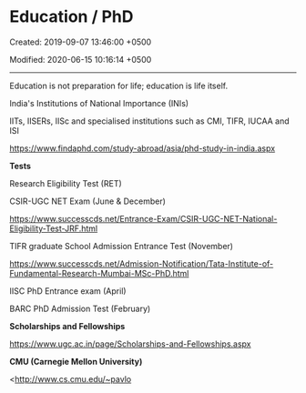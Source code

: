 # Education / PhD

Created: 2019-09-07 13:46:00 +0500

Modified: 2020-06-15 10:16:14 +0500

---

Education is not preparation for life; education is life itself.



India's Institutions of National Importance (INIs)

IITs, IISERs, IISc and specialised institutions such as CMI, TIFR, IUCAA and ISI



<https://www.findaphd.com/study-abroad/asia/phd-study-in-india.aspx>



**Tests**

Research Eligibility Test (RET)

CSIR-UGC NET Exam (June & December)

<https://www.successcds.net/Entrance-Exam/CSIR-UGC-NET-National-Eligibility-Test-JRF.html>



TIFR graduate School Admission Entrance Test (November)

<https://www.successcds.net/Admission-Notification/Tata-Institute-of-Fundamental-Research-Mumbai-MSc-PhD.html>



IISC PhD Entrance exam (April)

BARC PhD Admission Test (February)



**Scholarships and Fellowships**



<https://www.ugc.ac.in/page/Scholarships-and-Fellowships.aspx>



**CMU (Carnegie Mellon University)**

<http://www.cs.cmu.edu/~pavlo

